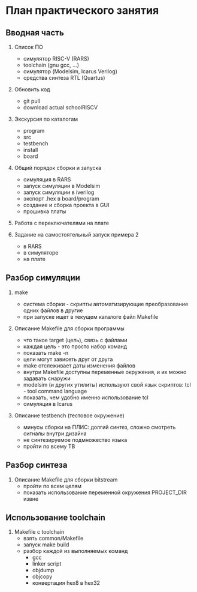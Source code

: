 
# План практического занятия

## Вводная часть

1. Список ПО
    - симулятор RISC-V (RARS)
    - toolchain (gnu gcc, ...)
    - симулятор (Modelsim, Icarus Verilog)
    - средства синтеза RTL (Quartus)

    <!-- Вам может показаться, что использование этих утилит сложнее, чем проектирование процессора. Каждая из них - это отдельная тема. Текущая практика - это тропинка в лесу -->

1. Обновить код
    - git pull
    - download actual schoolRISCV

1. Экскурсия по каталогам
    - program
    - src
    - testbench
    - install
    - board

1. Общий порядок сборки и запуска
    - симуляция в RARS
    - запуск симуляции в Modelsim
    - запуск симуляции в iverilog
    - экспорт .hex в board/program
    - создание и сборка проекта в GUI
    - прошивка платы

1. Работа с переключателями на плате
1. Задание на самостоятельный запуск примера 2
    - в RARS
    - в симуляторе
    - на плате

## Разбор симуляции

1. make
    - система сборки - скрипты автоматизирующие преобразование одних файлов в другие
    - при запуске ищет в текущем каталоге файл Makefile

1. Описание Makefile для сборки программы
    - что такое target (цель), связь с файлами
    - каждая цель - это просто набор команд
    - показать make -n
    - цели могут зависеть друг от друга
    - make отслеживает даты изменения файлов
    - внутри Makefile доступны переменные окружения, и их можно задавать снаружи
    - modelsim (и других утилиты) используют свой язык скриптов: tcl - tool command language
    - показать, чем удобно именно использование tcl
    - симуляция в Icarus

1. Описание testbench (тестовое окружение)
    - минусы сборки на ПЛИС: долгий синтез, сложно смотреть сигналы внутри дизайна
    - не синтезируемое подмножество языка
    - пройти по всему TB

## Разбор синтеза

1. Описание Makefile для сборки bitstream
    - пройти по всем целям
    - показать использование переменной окружения PROJECT_DIR извне

## Использование toolchain

1. Makefile с toolchain
    - взять common/Makefile
    - запуск make build
    - разбор каждой из выполняемых команд
        - gcc
        - linker script
        - objdump
        - objcopy
        - конвертация hex8 в hex32
